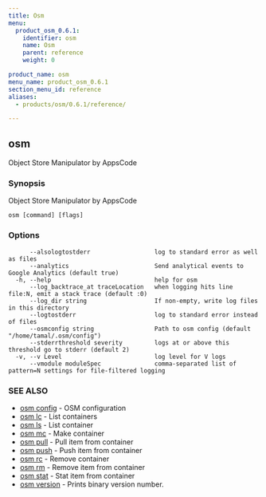 ```yaml
---
title: Osm
menu:
  product_osm_0.6.1:
    identifier: osm
    name: Osm
    parent: reference
    weight: 0

product_name: osm
menu_name: product_osm_0.6.1
section_menu_id: reference
aliases:
  - products/osm/0.6.1/reference/

---
```

## osm

Object Store Manipulator by AppsCode

### Synopsis

Object Store Manipulator by AppsCode

```
osm [command] [flags]
```

### Options

```
      --alsologtostderr                  log to standard error as well as files
      --analytics                        Send analytical events to Google Analytics (default true)
  -h, --help                             help for osm
      --log_backtrace_at traceLocation   when logging hits line file:N, emit a stack trace (default :0)
      --log_dir string                   If non-empty, write log files in this directory
      --logtostderr                      log to standard error instead of files
      --osmconfig string                 Path to osm config (default "/home/tamal/.osm/config")
      --stderrthreshold severity         logs at or above this threshold go to stderr (default 2)
  -v, --v Level                          log level for V logs
      --vmodule moduleSpec               comma-separated list of pattern=N settings for file-filtered logging
```

### SEE ALSO

* [osm config](/docs/reference/osm_config.md)	 - OSM configuration
* [osm lc](/docs/reference/osm_lc.md)	 - List containers
* [osm ls](/docs/reference/osm_ls.md)	 - List container
* [osm mc](/docs/reference/osm_mc.md)	 - Make container
* [osm pull](/docs/reference/osm_pull.md)	 - Pull item from container
* [osm push](/docs/reference/osm_push.md)	 - Push item from container
* [osm rc](/docs/reference/osm_rc.md)	 - Remove container
* [osm rm](/docs/reference/osm_rm.md)	 - Remove item from container
* [osm stat](/docs/reference/osm_stat.md)	 - Stat item from container
* [osm version](/docs/reference/osm_version.md)	 - Prints binary version number.

